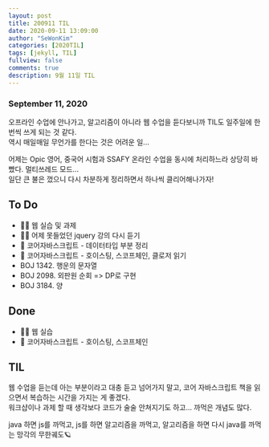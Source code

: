 ```yaml
---
layout: post
title: 200911 TIL
date: 2020-09-11 13:09:00
author: "SeWonKim"
categories: [2020TIL]
tags: [jekyll, TIL]
fullview: false
comments: true
description: 9월 11일 TIL
---
```


### September 11, 2020

오프라인 수업에 안나가고, 알고리즘이 아니라 웹 수업을 듣다보니까 TIL도 일주일에 한번씩 쓰게 되는 것 같다.  
역시 매일매일 무언가를 한다는 것은 어려운 일...

어제는 Opic 영어, 중국어 시험과 SSAFY 온라인 수업을 동시에 처리하느라 상당히 바빴다. 멀티쓰레드 모드...  
일단 큰 불은 껐으니 다시 차분하게 정리하면서 하나씩 클리어해나가자!

## To Do

- 👨‍💻 웹 실습 및 과제
- 👨‍💻 어제 못들었던 jquery 강의 다시 듣기
- 📘 코어자바스크립트 - 데이터타입 부분 정리
- 📘 코어자바스크립트 - 호이스팅, 스코프체인, 클로저 읽기
- BOJ 1342. 행운의 문자열
- BOJ 2098. 외판원 순회 => DP로 구현
- BOJ 3184. 양

## Done

- 👨‍💻 웹 실습
- 📘 코어자바스크립트 - 호이스팅, 스코프체인

## TIL

웹 수업을 듣는데 아는 부분이라고 대충 듣고 넘어가지 말고, 코어 자바스크립트 책을 읽으면서 복습하는 시간을 가지는 게 좋겠다.  
워크샵이나 과제 할 때 생각보다 코드가 술술 안쳐지기도 하고... 까먹은 개념도 많다.

java 하면 js를 까먹고, js를 하면 알고리즘을 까먹고, 알고리즘을 하면 다시 java를 까먹는 망각의 무한궤도🪐

